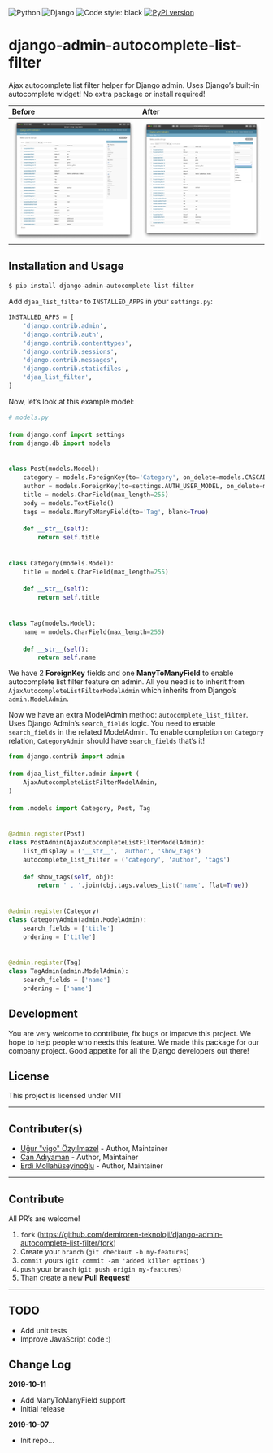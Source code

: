 ![Python](https://img.shields.io/badge/python-3.7.3-green.svg)
![Django](https://img.shields.io/badge/django-2.2.6-green.svg)
![Code style: black](https://img.shields.io/badge/code%20style-black-000000.svg)
[![PyPI version](https://badge.fury.io/py/django-admin-autocomplete-list-filter.svg)](https://badge.fury.io/py/django-admin-autocomplete-list-filter)

# django-admin-autocomplete-list-filter

Ajax autocomplete list filter helper for Django admin. Uses Django’s built-in
autocomplete widget! No extra package or install required!

| Before | After |
|:-------|:------|
| [![Before django-admin-autocomplete-list-filter](screenshots/before.png "Before...")](screenshots/before.png) | [![After django-admin-autocomplete-list-filter](screenshots/after.png "After...")](screenshots/after.png) |


## Installation and Usage

```bash
$ pip install django-admin-autocomplete-list-filter
```

Add `djaa_list_filter` to `INSTALLED_APPS` in your `settings.py`:

```python
INSTALLED_APPS = [
    'django.contrib.admin',
    'django.contrib.auth',
    'django.contrib.contenttypes',
    'django.contrib.sessions',
    'django.contrib.messages',
    'django.contrib.staticfiles',
    'djaa_list_filter',           
]
```

Now, let’s look at this example model:

```python
# models.py

from django.conf import settings
from django.db import models


class Post(models.Model):
    category = models.ForeignKey(to='Category', on_delete=models.CASCADE, related_name='posts')
    author = models.ForeignKey(to=settings.AUTH_USER_MODEL, on_delete=models.CASCADE, related_name='posts')
    title = models.CharField(max_length=255)
    body = models.TextField()
    tags = models.ManyToManyField(to='Tag', blank=True)

    def __str__(self):
        return self.title


class Category(models.Model):
    title = models.CharField(max_length=255)

    def __str__(self):
        return self.title


class Tag(models.Model):
    name = models.CharField(max_length=255)

    def __str__(self):
        return self.name

```

We have 2 **ForeignKey** fields and one **ManyToManyField** to enable
autocomplete list filter feature on admin. All you need is to inherit from
`AjaxAutocompleteListFilterModelAdmin` which inherits from Django’s
`admin.ModelAdmin`.

Now we have an extra ModelAdmin method: `autocomplete_list_filter`. Uses 
Django Admin’s `search_fields` logic. You need to enable `search_fields`
in the related ModelAdmin. To enable completion on `Category` relation,
`CategoryAdmin` should have `search_fields` that’s it!

```python
from django.contrib import admin

from djaa_list_filter.admin import (
    AjaxAutocompleteListFilterModelAdmin,
)

from .models import Category, Post, Tag


@admin.register(Post)
class PostAdmin(AjaxAutocompleteListFilterModelAdmin):
    list_display = ('__str__', 'author', 'show_tags')
    autocomplete_list_filter = ('category', 'author', 'tags')

    def show_tags(self, obj):
        return ' , '.join(obj.tags.values_list('name', flat=True))


@admin.register(Category)
class CategoryAdmin(admin.ModelAdmin):
    search_fields = ['title']
    ordering = ['title']


@admin.register(Tag)
class TagAdmin(admin.ModelAdmin):
    search_fields = ['name']
    ordering = ['name']

```

## Development

You are very welcome to contribute, fix bugs or improve this project. We
hope to help people who needs this feature. We made this package for
our company project. Good appetite for all the Django developers out there!

## License

This project is licensed under MIT

---

## Contributer(s)

* [Uğur "vigo" Özyılmazel](https://github.com/vigo) - Author, Maintainer
* [Can Adıyaman](https://github.com/canadiyaman) - Author, Maintainer
* [Erdi Mollahüseyinoğlu](https://github.com/erdimollahuseyin) - Author, Maintainer

---

## Contribute

All PR’s are welcome!

1. `fork` (https://github.com/demiroren-teknoloji/django-admin-autocomplete-list-filter/fork)
1. Create your `branch` (`git checkout -b my-features`)
1. `commit` yours (`git commit -am 'added killer options'`)
1. `push` your `branch` (`git push origin my-features`)
1. Than create a new **Pull Request**!

---

## TODO

- Add unit tests
- Improve JavaScript code :)

## Change Log

**2019-10-11**

- Add ManyToManyField support
- Initial release

**2019-10-07**

- Init repo...
